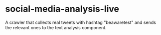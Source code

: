 # social-media-analysis-live
A crawler that collects real tweets with hashtag "beawaretest" and sends the relevant ones to the text analysis component.
